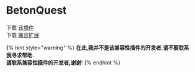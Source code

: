 # BetonQuest

下载 [该插件](https://www.spigotmc.org/resources/betonquest.2117/)\
下载 [兼容扩展](https://www.spigotmc.org/resources/betonquest-itemsadder-addon.90933/)

{% hint style="warning" %}
**在此,我并不是该兼容性插件的开发者,请不要联系我寻求帮助.** \
**请联系兼容性插件的开发者,谢谢!**
{% endhint %}
